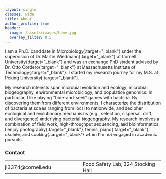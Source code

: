 ```yaml
---
layout: single
classes: wide
title: About
author_profile: true
header:
  image: /assets/images/home.jpg
  overlay_filter: 0.5
---
```


I am a Ph.D. candidate in [Microbiology](https://micro.cornell.edu){:target="_blank"} under the supervision of [Dr. Martin Wiedmann](https://foodsafety.foodscience.cornell.edu){:target="_blank"} at [Cornell University](https://www.cornell.edu){:target="_blank"} and was an exchange PhD student advised by [Dr. Otto Cordero](https://www.corderolab.org/research/){:target="_blank"} at [Massachusetts Institute of Technology](http://www.mit.edu){:target="_blank"}. I started my research journey for my M.S. at [Peking University](http://english.pku.edu.cn){:target="_blank"}. 

My research interests span microbial evolution and ecology, microbial biogeography, environmental microbiology, and population genomics. In particular, I like playing "hide-and-seek" games with bacteria. By discovering them from different environments, I characterize the distribution of bacteria at scales ranging from local to nationwide, and decipher ecological and evolutionary mechanisms (e.g., selection, dispersal, drift, and divergence) underlying bacterial biogeography. My research involves a combination of field work, high-throughput sequencing, and bioinformatics. I enjoy [photography](https://500px.com/cccelialiao){:target="_blank"}, tennis, [piano](https://list.youku.com/albumlist/show/id_51847948.html?spm=a2h0j.11185381.bpmodule-playpage-righttitle.5~H2~A){:target="_blank"}, ukulele, and [cooking](https://photos.app.goo.gl/9taqK59gWNfDu55JA){:target="_blank"} when I'm not engaged in academic pursuits.


### Contact

<table style="width:100%">
<tr>
	<td width="50%"><a  href="mailto:jl3374@cornell.edu" title="Email me"><i class="fa fa-fw fa-envelope"></i> jl3374@cornell.edu</a></td>
	<td width="50%"><a href="https://www.google.com/maps/place/Stocking+Hall+-+Department+of+Food+Science,+Ithaca,+NY+14850/@42.4471104,-76.4710982,17z/data=!4m2!3m1!1s0x89d081f635ffd94d:0x20c8f93819d59c15" title="Show on map" target="_blank"><i class="fa fa-fw fa-map-marker"></i> Food Safety Lab, 324 Stocking Hall</a></td>
</tr>
</table>

<style type="text/css">
  table, td {
    border: 0px solid black;
  }
  td {
    padding: 0px;
  }
	a {
		text-decoration: none;
	}
</style>
